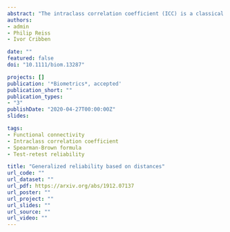 ```yaml
---
abstract: "The intraclass correlation coefficient (ICC) is a classical index of measurement reliability. With the advent of new and complex types of data for which the ICC is not defined, there is a need for new ways to assess reliability. To meet this need, we propose a new distance-based intraclass correlation coefficient (dbICC), defined in terms of arbitrary distances among observations. We introduce a bias correction to improve the coverage of bootstrap confidence intervals for the dbICC, and demonstrate its efficacy via simulation. We illustrate the proposed method by analyzing the test-retest reliability of brain connectivity matrices derived from a set of repeated functional magnetic resonance imaging scans. The Spearman-Brown formula, which shows how more intensive measurement increases reliability, is extended to encompass the dbICC."
authors:
- admin
- Philip Reiss
- Ivor Cribben

date: ""
featured: false
doi: "10.1111/biom.13287"

projects: []
publication: '*Biometrics*, accepted'
publication_short: ""
publication_types:
- "3"
publishDate: "2020-04-27T00:00:00Z"
slides: 

tags:
- Functional connectivity
- Intraclass correlation coefficient
- Spearman-Brown formula
- Test-retest reliability

title: "Generalized reliability based on distances"
url_code: ""
url_dataset: ""
url_pdf: https://arxiv.org/abs/1912.07137
url_poster: ""
url_project: ""
url_slides: ""
url_source: ""
url_video: ""
---
```



